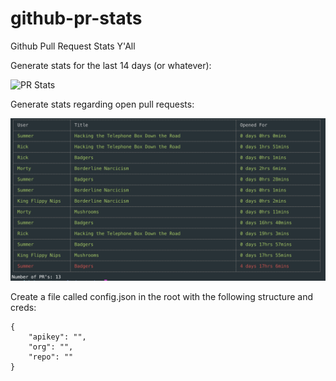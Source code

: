 # github-pr-stats

Github Pull Request Stats Y'All

Generate stats for the last 14 days (or whatever):

![PR Stats](./pr-stats.png)

Generate stats regarding open pull requests:

![Open PR Stats](./pr-open.png)


Create a file called config.json in the root with the following structure and creds:

```
{
    "apikey": "",
    "org": "",
    "repo": ""
}
```